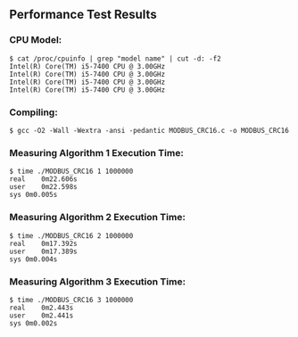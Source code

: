 ## Performance Test Results

### CPU Model:
```
$ cat /proc/cpuinfo | grep "model name" | cut -d: -f2
Intel(R) Core(TM) i5-7400 CPU @ 3.00GHz
Intel(R) Core(TM) i5-7400 CPU @ 3.00GHz
Intel(R) Core(TM) i5-7400 CPU @ 3.00GHz
Intel(R) Core(TM) i5-7400 CPU @ 3.00GHz
```

### Compiling:
```
$ gcc -O2 -Wall -Wextra -ansi -pedantic MODBUS_CRC16.c -o MODBUS_CRC16
```

### Measuring Algorithm 1 Execution Time:
```
$ time ./MODBUS_CRC16 1 1000000
real	0m22.606s
user	0m22.598s
sys	0m0.005s
```

### Measuring Algorithm 2 Execution Time:
```
$ time ./MODBUS_CRC16 2 1000000
real	0m17.392s
user	0m17.389s
sys	0m0.004s
```

### Measuring Algorithm 3 Execution Time:
```
$ time ./MODBUS_CRC16 3 1000000
real	0m2.443s
user	0m2.441s
sys	0m0.002s
```
